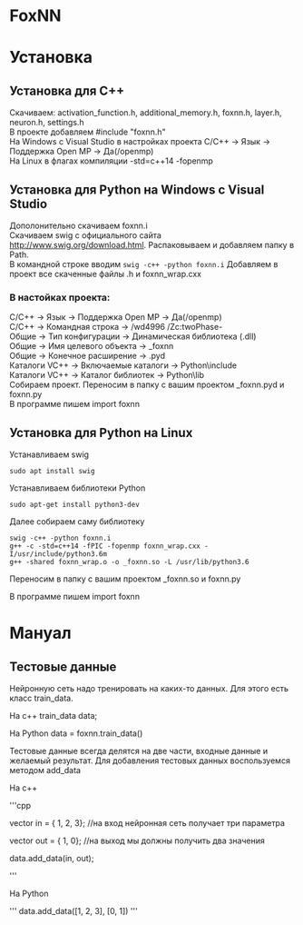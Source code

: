 # FoxNN

# Установка
## Установка для С++
Скачиваем:
activation_function.h, additional_memory.h, foxnn.h, layer.h, neuron.h, settings.h  
В проекте добавляем #include "foxnn.h"  
На Windows с Visual Studio в настройках проекта С/С++ -> Язык -> Поддержка Open MP -> Да(/openmp)  
На Linux в флагах компиляции -std=c++14 -fopenmp  

## Установка для Python на Windows с Visual Studio
Дополонительно скачиваем foxnn.i  
Скачиваем swig с официального сайта <http://www.swig.org/download.html>. Распаковываем и добавляем папку в Path.  
В командной строке вводим 
```swig -c++ -python foxnn.i```
Добавляем в проект все скаченные файлы .h и foxnn_wrap.cxx  

### В настойках проекта:

С/С++ -> Язык -> Поддержка Open MP -> Да(/openmp)  
С/С++ -> Командная строка -> /wd4996 /Zc:twoPhase-  
Общие -> Тип конфигурации -> Динамическая библиотека (.dll)  
Общие -> Имя целевого объекта -> _foxnn  
Общие -> Конечное расширение -> .pyd  
Каталоги VC++ -> Включаемые каталоги -> Python\include  
Каталоги VC++ -> Каталог библиотек -> Python\lib  
Собираем проект. Переносим в папку с вашим проектом _foxnn.pyd и foxnn.py  
В программе пишем import foxnn  

## Установка для Python на Linux

Устанавливаем swig

```sudo apt install swig```

Устанавливаем библиотеки Python

```sudo apt-get install python3-dev```

Далее собираем саму библиотеку

```
swig -c++ -python foxnn.i
g++ -c -std=c++14 -fPIC -fopenmp foxnn_wrap.cxx -I/usr/include/python3.6m
g++ -shared foxnn_wrap.o -o _foxnn.so -L /usr/lib/python3.6
```

Переносим в папку с вашим проектом _foxnn.so и foxnn.py

В программе пишем import foxnn

# Мануал

## Тестовые данные

Нейронную сеть надо тренировать на каких-то данных. Для этого есть класс train_data. 

На с++ train_data data;

На Python data = foxnn.train_data()

Тестовые данные всегда делятся на две части, входные данные и желаемый результат. Для добавления тестовых данных воспользуемся методом add_data

На с++

'''cpp

vector<double> in = { 1, 2, 3}; //на вход нейронная сеть получает три параметра
  
vector<double> out = { 1, 0}; //на выход мы должны получить два значения

data.add_data(in, out);

'''

На Python

'''
data.add_data([1, 2, 3], [0, 1])
'''
